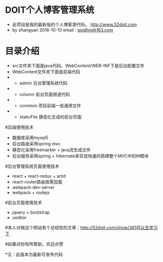 # DOIT个人博客管理系统
* 此项目是我的最新版的个人博客源代码。 http://www.52doit.com
* by zhangyan 2016-10-13            email : qsjdhm@163.com

# 目录介绍
* src文件夹下面是java代码、WebContent/WEB-INF下是后台配置文件
* WebContent文件夹下面是前端代码
* - admin      后台管理系统代码
* - column     前台页面频道代码
* - common     项目前端一些通用文件
* - staticFile 静态化生成的前台页面

#后端使用技术
* 数据库采用mysql5
* 后台路由采用spring mvc
* 静态化采用freemarker + java流生成文件
* 后台服务采用spring + hibernate来实现快速的搭建整个MVC中的M模块

#后台管理系统页面使用技术
* react + react-redux + antd
* react-router路由按需加载
* webpack-dev-server
* webpack + nodejs

#前台页面使用技术
* jquery + bootstrap
* ueditor


#本人对做这个网站有个总结性的文章：http://52doit.com/show/361可以去学习下

#如果对你有所帮助，欢迎点赞

*注：此版本为最新可发布代码
